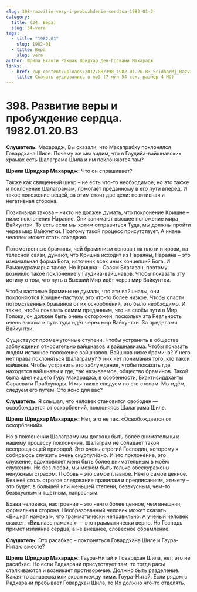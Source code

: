```yaml
---
slug: 398-razvitie-very-i-probuzhdenie-serdtsa-1982-01-2
category:
  title: (34. Вера)
  slug: 34-vera
tags:
  - title: "1982.01"
    slug: 1982-01
  - title: Вера
    slug: vera
author: Шрила Бхакти Ракшак Шридхар Дев-Госвами Махарадж
links:
  - href: /wp-content/uploads/2012/08/398_1982.01.20.B3_SridharMj_Razvitie_very_i_probujdenie_serdca.mp3
    title: Скачать аудиозапись в mp3 (7 мин 54 сек, размер 4 Мб)
---
```


# 398. Развитие веры и пробуждение сердца. 1982.01.20.B3

**Слушатель:** Махарадж, Вы сказали, что Махапрабху поклонялся Говардхана Шиле. Почему же мы видим, что в Гаудийа-вайшнавских храмах есть Шалаграма Шила и им поклоняются там?

**Шрила Шридхар Махарадж:** Что он спрашивает?

Также как священный шнур – не есть что-то необходимое, но это также и поклонение Шалаграмам, помогает преданному в его пути вперёд. И такое положение вещей, за этим стоит две цели: позитивная и негативная сторона.

Позитивная такова – никто не должен думать, что поклонение Кришне – ниже поклонения Нараяне. Они занимают высшее положение мира Вайкунтхи. То есть если мы хотим отправиться Туда, мы должны пройти через мир Вайкунтхи. Поэтому такой процесс присутствует. А иначе человек может стать сахаджия.

Потомственные брамины, чей браминизм основан на плоти и крови, на телесной связи, думают, что Кришна исходит из Нараяны, Нараяна – это изначальная форма Бога, источник всех иных концепций Бога. И Рамануджачарья также. Но Кришна – Сваям Бхагаван, поэтому возникло такое поклонение у Гаудийа-вайшнавов. Чтобы показать эту истину о том, что путь в Высший Мир идёт через мир Вайкунтхи.

Чтобы кастовые брамины не думали, что эти вайшнавы, они поклоняются Кришне-пастуху, это что-то более низкое. Чтобы спасти потомственных браминов от их оскорблений, это было необходимо. И также, чтобы показать самим преданным, что на своём пути в Мир Голоки, он должен быть очень осторожен, поскольку эта Реальность очень высока и путь туда идёт через мир Вайкунтхи. За пределами Вайкунтхи.

Существуют промежуточные ступени. Чтобы устранить в обществе заблуждения относительно вайшнавов и вайшнавизма. Чтобы показать людям истинное положение вайшнавов. Вайшнав ниже брамина? У него нет права поклоняться Шалаграму? У них нет понимания того, кто такой вайшнав. Чтобы устранить это заблуждение, чтобы показать где находятся вайшнавы и где, так называемое, общество браминов. Такой была идея нашего Гуру Махараджа, в особенности, Бхактисиддханты Сарасвати Прабхупады. И мы также следуем по его стопам. Мы идём, следуем его путём. Это ясно для вас?

**Слушатель:** Я слышал, что человек становится свободен — освобождается от оскорблений, поклоняясь Шалаграма Шиле.

**Шрила Шридхар Махарадж:** Нет, это не так. «Освобождается от оскорблений».

Но в поклонении Шалаграму мы должны быть более внимательны к нашему процессу поклонения. Шалаграм не обладает такой всепрощающей природой. Это очень строгий Господин, которому я собираюсь служить очень скурпулёзно. И это поклонение, это служение, вдохновляет меня быть более внимательным в моём служении. Но без любви, мы можем быть только обескуражены ненужным страхом. Любовь – это самое главное. Нечто самое ценное. Без неё столь строгое следование правилам и предписаниям, этикету – это будет, в большей или меньшей степени, безвкусным, чем-то безвкусным и тщетным, напрасным.

Бхава человека, настроение – это нечто более ценное, чем внешняя, формальная сторона. Необразованный человек может сказать: «Вишная намаха!», что грамматически неправильно. А учёный человек скажет: «Вишнаве намаха!» — это грамматически верно. Но Господь примет излияние сердца, а не внешнее, словесное обрамление.

**Слушатель:** Это расабхас – поклоняться Говардхана Шиле и Гаура-Нитаю вместе?

**Шрила Шридхар Махарадж:** Гаура-Нитай и Говардхан Шила, нет, это не расабхас. Но если Радхарани присутствует там, то тогда расы сталкиваются и возникает противоречие. Должно быть разделение. Какая-то занавеска или экран между ними. Гоура-Нитай. Если рядом с Радхарани пребывает Говардхан Шила, то Их должно что-то отделять.

